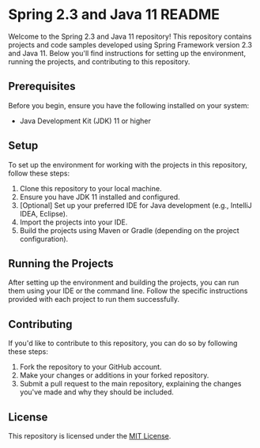 # Spring 2.3 and Java 11 README

Welcome to the Spring 2.3 and Java 11 repository! This repository contains projects and code samples developed using Spring Framework version 2.3 and Java 11. Below you'll find instructions for setting up the environment, running the projects, and contributing to this repository.

## Prerequisites

Before you begin, ensure you have the following installed on your system:

- Java Development Kit (JDK) 11 or higher

## Setup

To set up the environment for working with the projects in this repository, follow these steps:

1. Clone this repository to your local machine.
2. Ensure you have JDK 11 installed and configured.
3. [Optional] Set up your preferred IDE for Java development (e.g., IntelliJ IDEA, Eclipse).
4. Import the projects into your IDE.
5. Build the projects using Maven or Gradle (depending on the project configuration).

## Running the Projects

After setting up the environment and building the projects, you can run them using your IDE or the command line. Follow the specific instructions provided with each project to run them successfully.

## Contributing

If you'd like to contribute to this repository, you can do so by following these steps:

1. Fork the repository to your GitHub account.
2. Make your changes or additions in your forked repository.
3. Submit a pull request to the main repository, explaining the changes you've made and why they should be included.

## License

This repository is licensed under the [MIT License](LICENSE).
